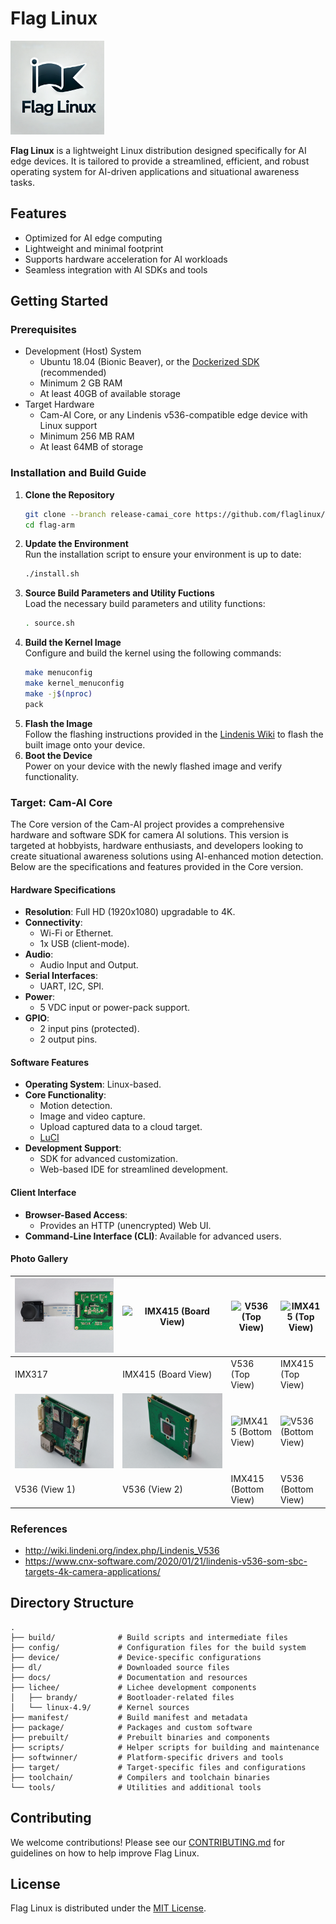 # Flag Linux
<img src="./docs/flag_linux_logo.png" alt="Flag Linux" width="150px">

**Flag Linux** is a lightweight Linux distribution designed specifically for AI edge devices. It is tailored to provide a streamlined, efficient, and robust operating system for AI-driven applications and situational awareness tasks.

## Features
- Optimized for AI edge computing
- Lightweight and minimal footprint
- Supports hardware acceleration for AI workloads
- Seamless integration with AI SDKs and tools

## Getting Started
### Prerequisites
- Development (Host) System
  - Ubuntu 18.04 (Bionic Beaver), or the [Dockerized SDK](docker) (recommended)
  - Minimum 2 GB RAM
  - At least 40GB of available storage
- Target Hardware
  - Cam-AI Core, or any Lindenis v536-compatible edge device with Linux support
  - Minimum 256 MB RAM
  - At least 64MB of storage

### Installation and Build Guide
1. **Clone the Repository**  
   ```bash
   git clone --branch release-camai_core https://github.com/flaglinux/flag-arm.git
   cd flag-arm
   ```
2. **Update the Environment**  
   Run the installation script to ensure your environment is up to date:  
   ```bash
   ./install.sh
   ```
3. **Source Build Parameters and Utility Fuctions**  
   Load the necessary build parameters and utility functions:  
   ```bash
   . source.sh
   ```
4. **Build the Kernel Image**  
   Configure and build the kernel using the following commands:  
   ```bash
   make menuconfig
   make kernel_menuconfig
   make -j$(nproc)
   pack
   ```
5. **Flash the Image**  
   Follow the flashing instructions provided in the [Lindenis Wiki](http://wiki.lindeni.org/index.php/Lindenis_V536) to flash the built image onto your device.
6. **Boot the Device**  
   Power on your device with the newly flashed image and verify functionality.

### Target: Cam-AI Core
The Core version of the Cam-AI project provides a comprehensive hardware and software SDK for camera AI solutions. This version is targeted at hobbyists, hardware enthusiasts, and developers looking to create situational awareness solutions using AI-enhanced motion detection. Below are the specifications and features provided in the Core version.

#### Hardware Specifications
- **Resolution**: Full HD (1920x1080) upgradable to 4K.
- **Connectivity**:
  - Wi-Fi or Ethernet.
  - 1x USB (client-mode).
- **Audio**:
  - Audio Input and Output.
- **Serial Interfaces**:
  - UART, I2C, SPI.
- **Power**:
  - 5 VDC input or power-pack support.
- **GPIO**:
  - 2 input pins (protected).
  - 2 output pins.

#### Software Features
- **Operating System**: Linux-based.
- **Core Functionality**:
  - Motion detection.
  - Image and video capture.
  - Upload captured data to a cloud target.
  - [LuCI](https://openwrt.org/docs/guide-user/luci/luci.essentials)
- **Development Support**:
  - SDK for advanced customization.
  - Web-based IDE for streamlined development.

#### Client Interface
- **Browser-Based Access**:
  - Provides an HTTP (unencrypted) Web UI.
- **Command-Line Interface (CLI)**: Available for advanced users.

#### Photo Gallery
| ![IMX317](./docs/photos/IMX317.jpg) | ![IMX415 (Board View)](./docs/photos/IMX415_BD.jpg) | ![V536 (Top View)](./docs/photos/V536_TOP.jpg) | ![IMX415 (Top View)](./docs/photos/IMX415_TOP.jpg) |
|------------------------------------|---------------------------------------------|---------------------------------------------|---------------------------------------------|
| IMX317                             | IMX415 (Board View)                         | V536 (Top View)                              | IMX415 (Top View)                          |
| ![V536 (View 1)](./docs/photos/V536-1.jpg) | ![V536 (View 2)](./docs/photos/V536-2.jpg) | ![IMX415 (Bottom View)](./docs/photos/IMX415_BOTTOM.jpg) | ![V536 (Bottom View)](./docs/photos/V536_BTTOM.jpg) |
| V536 (View 1)                      | V536 (View 2)                               | IMX415 (Bottom View)                         | V536 (Bottom View)                          |

### References
- http://wiki.lindeni.org/index.php/Lindenis_V536
- https://www.cnx-software.com/2020/01/21/lindenis-v536-som-sbc-targets-4k-camera-applications/

## Directory Structure
```
.
├── build/              # Build scripts and intermediate files
├── config/             # Configuration files for the build system
├── device/             # Device-specific configurations
├── dl/                 # Downloaded source files
├── docs/               # Documentation and resources
├── lichee/             # Lichee development components
│   ├── brandy/         # Bootloader-related files
│   └── linux-4.9/      # Kernel sources
├── manifest/           # Build manifest and metadata
├── package/            # Packages and custom software
├── prebuilt/           # Prebuilt binaries and components
├── scripts/            # Helper scripts for building and maintenance
├── softwinner/         # Platform-specific drivers and tools
├── target/             # Target-specific files and configurations
├── toolchain/          # Compilers and toolchain binaries
└── tools/              # Utilities and additional tools
```

## Contributing
We welcome contributions! Please see our [CONTRIBUTING.md](./docs/CONTRIBUTING.md) for guidelines on how to help improve Flag Linux.

## License
Flag Linux is distributed under the [MIT License](./LICENSE).
